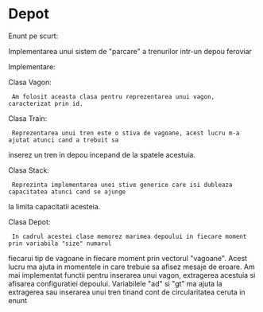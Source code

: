 Depot
=====

Enunt pe scurt:

Implementarea unui sistem de "parcare" a trenurilor intr-un depou feroviar

Implementare:

Clasa Vagon:

     Am folosit aceasta clasa pentru reprezentarea unui vagon, caracterizat prin id.

Clasa Train:

     Reprezentarea unui tren este o stiva de vagoane, acest lucru m-a ajutat atunci cand a trebuit sa 
inserez un tren in depou incepand de la spatele acestuia.

Clasa Stack:

     Reprezinta implementarea unei stive generice care isi dubleaza capacitatea atunci cand se ajunge
la limita capacitatii acesteia.

Clasa Depot:

     In cadrul acestei clase memorez marimea depoului in fiecare moment prin variabila "size" numarul
fiecarui tip de vagoane in fiecare moment prin vectorul "vagoane". Acest lucru ma ajuta in momentele in
care trebuie sa afisez mesaje de eroare.
     Am mai implementat functii pentru inserarea unui vagon, extragerea acestuia si afisarea configuratiei
depoului. Variabilele "ad" si "gt" ma ajuta la extragerea sau inserarea unui tren tinand cont de circularitatea ceruta in enunt
